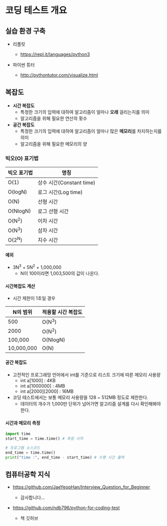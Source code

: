 # 코딩 테스트 개요



## 실습 환경 구축

* 리플릿
  * https://repl.it/languages/python3

* 파이썬 튜터
  * http://pythontutor.com/visualize.html



## 복잡도

* **시간 복잡도**
  * 특정한 크기의 입력에 대하여 알고리즘이 얼마나 **오래** 걸리는지를 의미
  * 알고리즘을 위해 필요한 연산의 횟수
* **공간 복잡도**
  * 특정한 크기의 입력에 대하여 알고리즘이 얼마나 많은 **메모리**를 차지하는지를 의미
  * 알고리즘을 위해 필요한 메모리의 양

### 빅오(O) 표기법

| 빅오 표기법 | 명칭 |
| ----------- | ---- |
| O(1)        | 상수 시간(Constant time) |
| O(logN)     | 로그 시간(Log time) |
| O(N)        | 선형 시간 |
| O(NlogN)   | 로그 선형 시간 |
| O(N<sup>2</sup>) | 이차 시간 |
| O(N<sup>3</sup>) | 삼차 시간 |
| O(2<sup>N</sup>) | 지수 시간 |



#### 예외

* 3N<sup>3</sup> + 5N<sup>2</sup> + 1,000,000
  * N이 100이라면 1,003,500의 값이 나온다.



#### 시간복잡도 계산

* 시간 제한이 1초일 경우

| N의 범위   | 적용할 시간 복잡도 |
| ---------- | ------------------ |
| 500        | O(N<sup>3</sup>)   |
| 2000       | O(N<sup>2</sup>)   |
| 100,000    | O(NlogN)           |
| 10,000,000 | O(N)               |



#### 공간 복잡도

* 고전적인 프로그래밍 언어에서 int를 기준으로 리스트 크기에 따른 메모리 사용량
  * int a[1000] : 4KB
  * int a[1000000] : 4MB
  * int a[2000]\[2000] : 16MB
* 코딩 테스트에서는 보통 메모리 사용량을 128 ~ 512MB 정도로 제한한다.
  * 데이터의 개수가 1,000만 단위가 넘어가면 알고리즘 설계를 다시 확인해봐야 한다.



#### 시간과 메모리 측정

```python
import time
start_time = time.time() # 측정 시작

# 프로그램 소스코드
end_time = time.time()
print("time :", end_time - start_time) # 수행 시간 출력
```



## 컴퓨터공학 지식

* https://github.com/JaeYeopHan/Interview_Question_for_Beginner
  * 감사합니다...



* https://github.com/ndb796/python-for-coding-test
  * 책 깃허브 